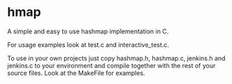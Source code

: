 # hmap
A simple and easy to use hashmap implementation in C.

For usage examples look at test.c and interactive_test.c.

To use in your own projects just copy hashmap.h, hashmap.c, jenkins.h and jenkins.c to your environment and compile together with the rest of your source files. Look at the MakeFile for examples.
